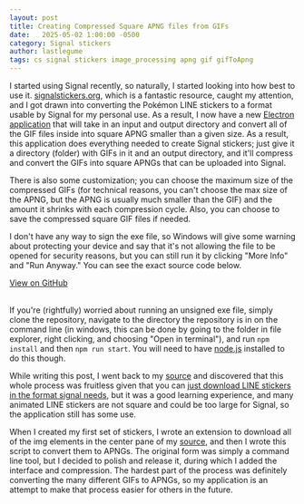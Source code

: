 ```yaml
---
layout: post
title: Creating Compressed Square APNG files from GIFs  
date:   2025-05-02 1:00:00 -0500
category: Signal stickers
author: lastlegume
tags: cs signal stickers image_processing apng gif gifToApng
---
```


I started using Signal recently, so naturally, I started looking into how best to use it. [signalstickers.org](https://signalstickers.org/), which is a fantastic resource, caught my attention, and I got drawn into converting the Pokémon LINE stickers to a format usable by Signal for my personal use. As a result, I now have a new [Electron application](https://github.com/lastlegume/gifToSquareAPNG/releases/tag/v1.0.0) that will take in an input and output directory and convert all of the GIF files inside into square APNG smaller than a given size. As a result, this application does everything needed to create Signal stickers; just give it a directory (folder) with GIFs in it and an output directory, and it'll compress and convert the GIFs into square APNGs that can be uploaded into Signal. 

There is also some customization; you can choose the maximum size of the compressed GIFs (for technical reasons, you can't choose the max size of the APNG, but the APNG is usually much smaller than the GIF) and the amount it shrinks with each compression cycle. Also, you can choose to save the compressed square GIF files if needed.

I don't have any way to sign the exe file, so Windows will give some warning about protecting your device and say that it's not allowing the file to be opened for security reasons, but you can still run it by clicking "More Info" and "Run Anyway." You can see the exact source code below.

<a href="https://github.com/lastlegume/gifToSquareAPNG" class="btn btn-github" style = "float:left;"><span class="icon"></span>View on GitHub</a><br><br>

If you're (rightfully) worried about running an unsigned exe file, simply clone the repository, navigate to the directory the repository is in on the command line (in windows, this can be done by going to the folder in file explorer, right clicking, and choosing "Open in terminal"), and run ```npm install``` and then ```npm run start```. You will need to have [node.js](https://nodejs.org/en/download) installed to do this though. 

While writing this post, I went back to my [source](https://pokemonlinestickers.tumblr.com/) and discovered that this whole process was fruitless given that you can [just download LINE stickers in the format signal needs](https://ldjb.jp/full-resolution-line-sticker-images), but it was a good learning experience, and many animated LINE stickers are not square and could be too large for Signal, so the application still has some use.  

When I created my first set of stickers, I wrote an extension to download all of the img elements in the center pane of my [source](https://pokemonlinestickers.tumblr.com/), and then I wrote this script to convert them to APNGs. The original form was simply a command line tool, but I decided to polish and release it, during which I added the interface and compression. The hardest part of the process was definitely converting the many different GIFs to APNGs, so my application is an attempt to make that process easier for others in the future.

